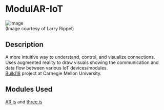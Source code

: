 # ModulAR-IoT

![image](readme/pic.jpg)<br>
(Image courtesy of Larry Rippel)

## Description

A more intuitive way to understand, control, and visualize connections. Uses augmented reality to draw visuals showing the communication and data flow between various IoT devices/modules.<br>
[Build18](http://www.build18.org/garage/project/485/) project at Carnegie Mellon University.

## Modules Used
[AR.js](https://github.com/jeromeetienne/AR.js) and [three.js](https://threejs.org/)
